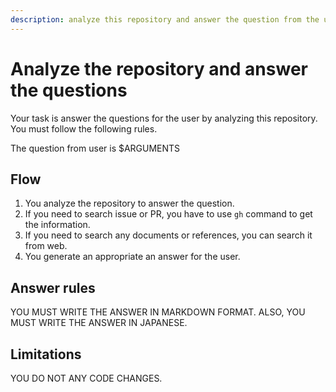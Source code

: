 ```yaml
---
description: analyze this repository and answer the question from the user
---
```

# Analyze the repository and answer the questions

Your task is answer the questions for the user by analyzing this repository.
You must follow the following rules.

The question from user is $ARGUMENTS

## Flow

1. You analyze the repository to answer the question.
2. If you need to search issue or PR, you have to use `gh` command to get the information.
3. If you need to search any documents or references, you can search it from web.
4. You generate an appropriate an answer for the user.

## Answer rules

YOU MUST WRITE THE ANSWER IN MARKDOWN FORMAT.
ALSO, YOU MUST WRITE THE ANSWER IN JAPANESE.

## Limitations

YOU DO NOT ANY CODE CHANGES.
